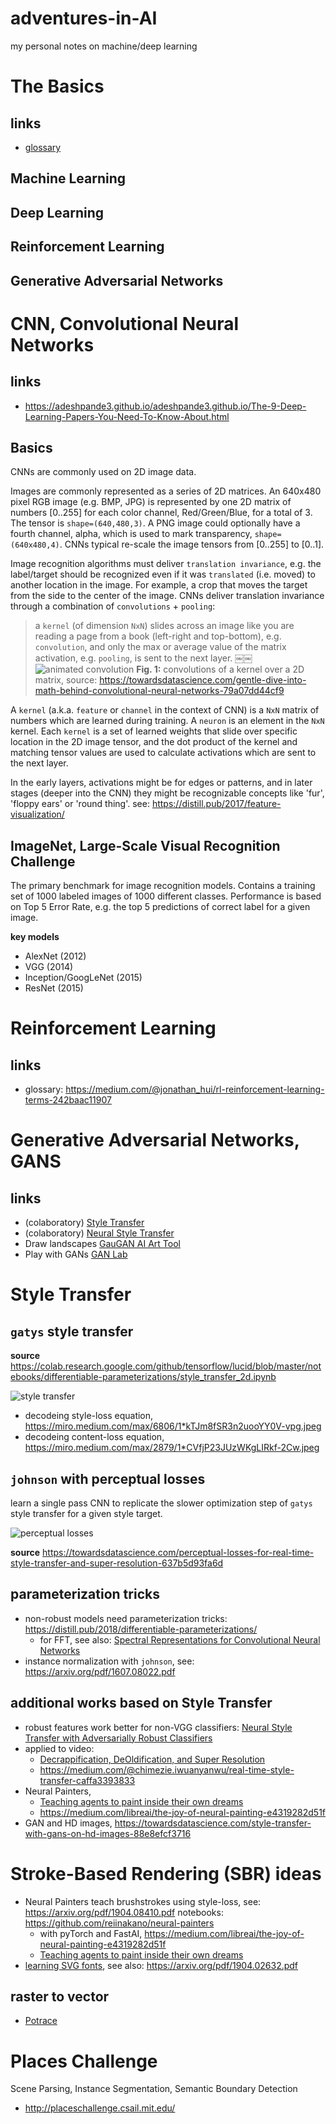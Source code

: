# adventures-in-AI
my personal notes on machine/deep learning


# The Basics
## links
* [glossary](./glossary.md)

## Machine Learning

## Deep Learning

## Reinforcement Learning

## Generative Adversarial Networks



# CNN, Convolutional Neural Networks
## links
* https://adeshpande3.github.io/adeshpande3.github.io/The-9-Deep-Learning-Papers-You-Need-To-Know-About.html

## Basics
CNNs are commonly used on 2D image data.

Images are commonly represented as a series of 2D matrices. An 640x480 pixel RGB image (e.g. BMP, JPG) is represented by one 2D matrix of numbers [0..255] for each color channel, Red/Green/Blue, for a total of 3. The tensor is `shape=(640,480,3)`. A PNG image could optionally have a fourth channel, alpha, which is used to mark transparency, `shape=(640x480,4)`. CNNs typical re-scale the image tensors from [0..255] to [0..1].

Image recognition algorithms must deliver `translation invariance`, e.g. the label/target should be recognized even if it was `translated` (i.e. moved) to another location in the image. For example, a crop that moves the target from the side to the center of the image. CNNs deliver translation invariance through a combination of `convolutions` + `pooling`: 

>a `kernel` (of dimension `NxN`) slides across an image like you are reading a page from a book (left-right and top-bottom), e.g. `convolution`, and only the max or average value of the matrix activation, e.g. `pooling`,  is sent to the next layer.
￼￼![animated convolution](https://miro.medium.com/max/761/1*32zCSTBi3giSApz1oQV-zA.gif)
**Fig. 1:** convolutions of a kernel over a 2D matrix, source: <https://towardsdatascience.com/gentle-dive-into-math-behind-convolutional-neural-networks-79a07dd44cf9>

A `kernel` (a.k.a. `feature` or `channel` in the context of CNN) is a `NxN` matrix of numbers which are learned during training.  A `neuron` is an element in the `NxN` kernel. Each `kernel` is a set of learned weights that slide over specific location in the 2D image tensor, and the dot product of the kernel and matching tensor values are used to calculate activations which are sent to the next layer. 

In the early layers, activations might be for edges or patterns, and in later stages (deeper into the CNN) they might be recognizable concepts like 'fur', 'floppy ears' or 'round thing'. see: <https://distill.pub/2017/feature-visualization/>

## ImageNet, Large-Scale Visual Recognition Challenge
The primary benchmark for image recognition models. Contains a training set of 1000 labeled images of 1000 different classes. Performance is based on Top 5 Error Rate, e.g. the top 5 predictions of correct label for a given image.

**key models**
* AlexNet (2012)
* VGG (2014)
* Inception/GoogLeNet (2015)
* ResNet (2015)



# Reinforcement Learning
## links
* glossary: https://medium.com/@jonathan_hui/rl-reinforcement-learning-terms-242baac11907

# Generative Adversarial Networks, GANS
## links
* (colaboratory) [Style Transfer](https://colab.research.google.com/github/tensorflow/lucid/blob/master/notebooks/differentiable-parameterizations/style_transfer_2d.ipynb)
* (colaboratory) [Neural Style Transfer](https://colab.research.google.com/github/tensorflow/models/blob/master/research/nst_blogpost/4_Neural_Style_Transfer_with_Eager_Execution.ipynb)
* Draw landscapes [GauGAN AI Art Tool](http://nvidia-research-mingyuliu.com/gaugan)
* Play with GANs [GAN Lab](https://poloclub.github.io/ganlab/)


# Style Transfer
## `gatys` style transfer
**source** <https://colab.research.google.com/github/tensorflow/lucid/blob/master/notebooks/differentiable-parameterizations/style_transfer_2d.ipynb>

![style transfer](https://storage.googleapis.com/tensorflow-lucid/static/img/notebook-styletransfer-diagram.png)
* decodeing style-loss equation, https://miro.medium.com/max/6806/1*kTJm8fSR3n2uooYY0V-vpg.jpeg
* decodeing content-loss equation, https://miro.medium.com/max/2879/1*CVfjP23JUzWKgLIRkf-2Cw.jpeg

## `johnson` with perceptual losses
learn a single pass CNN to replicate the slower optimization step of `gatys` style transfer for a given style target.

![perceptual losses](https://miro.medium.com/max/855/1*TdkNFoecrvBZZbLOHGse0Q.png)

**source** <https://towardsdatascience.com/perceptual-losses-for-real-time-style-transfer-and-super-resolution-637b5d93fa6d>

## parameterization tricks
* non-robust models need parameterization tricks: https://distill.pub/2018/differentiable-parameterizations/
  * for FFT, see also: [Spectral Representations for Convolutional Neural Networks](https://arxiv.org/pdf/1506.03767.pdf)
* instance normalization with `johnson`, see: https://arxiv.org/pdf/1607.08022.pdf

## additional works based on Style Transfer
* robust features work better for non-VGG classifiers: [Neural Style Transfer with Adversarially Robust Classifiers](https://reiinakano.com/2019/06/21/robust-neural-style-transfer.html)
* applied to video:
  * [Decrappification, DeOldification, and Super Resolution](https://www.fast.ai/2019/05/03/decrappify/)
  * https://medium.com/@chimezie.iwuanyanwu/real-time-style-transfer-caffa3393833
* Neural Painters, 
  * [Teaching agents to paint inside their own dreams](https://reiinakano.com/2019/01/27/world-painters.html)
  * https://medium.com/libreai/the-joy-of-neural-painting-e4319282d51f
* GAN and HD images, https://towardsdatascience.com/style-transfer-with-gans-on-hd-images-88e8efcf3716







# Stroke-Based Rendering (SBR) ideas
* Neural Painters teach brushstrokes using style-loss, see: https://arxiv.org/pdf/1904.08410.pdf
  notebooks: https://github.com/reiinakano/neural-painters
  * with pyTorch and FastAI, https://medium.com/libreai/the-joy-of-neural-painting-e4319282d51f
  * [Teaching agents to paint inside their own dreams](https://reiinakano.com/2019/01/27/world-painters.html)
* [learning SVG fonts](https://neurohive.io/en/news/new-method-for-generating-svg-fonts-by-google-brain/), see also: https://arxiv.org/pdf/1904.02632.pdf
## raster to vector
* [Potrace](http://potrace.sourceforge.net/)








# Places Challenge
Scene Parsing, Instance Segmentation, Semantic Boundary Detection
* http://placeschallenge.csail.mit.edu/